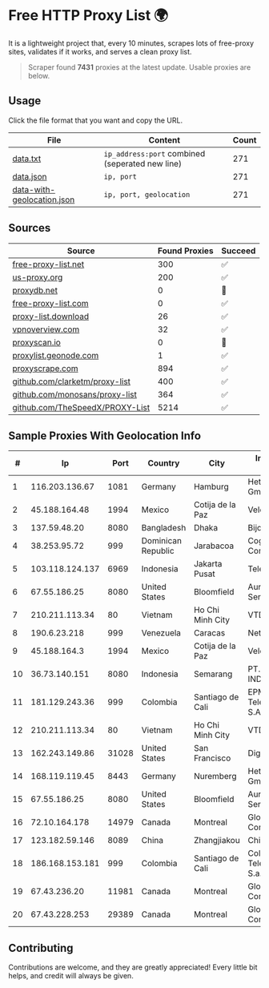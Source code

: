 
# Free HTTP Proxy List 🌍

It is a lightweight project that, every 10 minutes, scrapes lots of free-proxy sites, validates if it works, and serves a clean proxy list.


> Scraper found **7431** proxies at the latest update. Usable proxies are below.

## Usage

Click the file format that you want and copy the URL.


|File|Content|Count|
|----|-------|-----|
|[data.txt](https://raw.githubusercontent.com/themiralay/Proxy-List-World/master/data.txt)|`ip_address:port` combined (seperated new line)|271|
|[data.json](https://raw.githubusercontent.com/themiralay/Proxy-List-World/master/data.json)|`ip, port`|271|
|[data-with-geolocation.json](https://raw.githubusercontent.com/themiralay/Proxy-List-World/master/data-with-geolocation.json)|`ip, port, geolocation`|271|

## Sources

|Source|Found Proxies|Succeed|
|------|-------------|-------|
|[free-proxy-list.net](https://free-proxy-list.net)|300|✅|
|[us-proxy.org](https://www.us-proxy.org)|200|✅|
|[proxydb.net](http://proxydb.net)|0|🚫|
|[free-proxy-list.com](https://free-proxy-list.com/?page=&port=&type%5B%5D=http&type%5B%5D=https&up_time=0&search=Search)|0|✅|
|[proxy-list.download](https://www.proxy-list.download/HTTP)|26|✅|
|[vpnoverview.com](https://vpnoverview.com/privacy/anonymous-browsing/free-proxy-servers)|32|✅|
|[proxyscan.io](https://www.proxyscan.io)|0|🚫|
|[proxylist.geonode.com](https://proxylist.geonode.com/api/proxy-list?limit=300&page=1&sort_by=lastChecked&sort_type=desc&protocols=http,https)|1|✅|
|[proxyscrape.com](https://api.proxyscrape.com/v2/?request=displayproxies&protocol=http&timeout=10000&country=all&ssl=all&anonymity=all)|894|✅|
|[github.com/clarketm/proxy-list](https://raw.githubusercontent.com/clarketm/proxy-list/master/proxy-list-raw.txt)|400|✅|
|[github.com/monosans/proxy-list](https://raw.githubusercontent.com/monosans/proxy-list/main/proxies/http.txt)|364|✅|
|[github.com/TheSpeedX/PROXY-List](https://raw.githubusercontent.com/TheSpeedX/PROXY-List/master/http.txt)|5214|✅|


## Sample Proxies With Geolocation Info

|#|Ip|Port|Country|City|Internet Service Provider|
|-|--|----|-------|----|-------------------------|
|1|116.203.136.67|1081|Germany|Hamburg|Hetzner Online GmbH|
|2|45.188.164.48|1994|Mexico|Cotija de la Paz|Velocom SA De CV|
|3|137.59.48.20|8080|Bangladesh|Dhaka|Bijoy Online Ltd|
|4|38.253.95.72|999|Dominican Republic|Jarabacoa|Cogent Communications|
|5|103.118.124.137|6969|Indonesia|Jakarta Pusat|Tele|
|6|67.55.186.25|8080|United States|Bloomfield|Aureon Network Services|
|7|210.211.113.34|80|Vietnam|Ho Chi Minh City|VTDC|
|8|190.6.23.218|999|Venezuela|Caracas|Net Uno|
|9|45.188.164.3|1994|Mexico|Cotija de la Paz|Velocom SA De CV|
|10|36.73.140.151|8080|Indonesia|Semarang|PT. TELKOM INDONESIA|
|11|181.129.243.36|999|Colombia|Santiago de Cali|EPM Telecomunicaciones S.A. E.S.P.|
|12|210.211.113.34|80|Vietnam|Ho Chi Minh City|VTDC|
|13|162.243.149.86|31028|United States|San Francisco|DigitalOcean, LLC|
|14|168.119.119.45|8443|Germany|Nuremberg|Hetzner Online GmbH|
|15|67.55.186.25|8080|United States|Bloomfield|Aureon Network Services|
|16|72.10.164.178|14979|Canada|Montreal|GloboTech Communications|
|17|123.182.59.146|8089|China|Zhangjiakou|China Telecom|
|18|186.168.153.181|999|Colombia|Santiago de Cali|Colombia Telecomunicaciones S.a. ESP|
|19|67.43.236.20|11981|Canada|Montreal|GloboTech Communications|
|20|67.43.228.253|29389|Canada|Montreal|GloboTech Communications|



## Contributing

Contributions are welcome, and they are greatly appreciated! Every
little bit helps, and credit will always be given.

